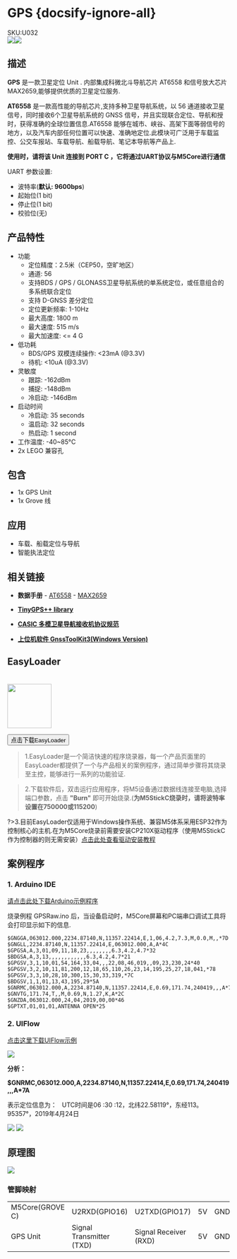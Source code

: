 # GPS {docsify-ignore-all}

<div class="badge badge-pill badge-primary product_sku_tag">SKU:U032</div>

<div class="product_pic"><img src="assets/img/product_pics/unit/unit_gps_01.png" ><img src="assets/img/product_pics/unit/unit_gps_02.png"></div>

## 描述

**GPS** 是一款卫星定位 Unit . 内部集成科微北斗导航芯片 AT6558 和信号放大芯片 MAX2659,能够提供优质的卫星定位服务.

**AT6558** 是一款高性能的导航芯片,支持多种卫星导航系统，以 56 通道接收卫星信号，同时接收6个卫星导航系统的 GNSS 信号，并且实现联合定位、导航和授时，获得准确的全球位置信息.AT6558 能够在城市、峡谷、高架下面等弱信号的地方，以及汽车内部任何位置可以快速、准确地定位.此模块可广泛用于车载监控、公交车报站、车载导航、船载导航、笔记本导航等产品上.

**使用时，请将该 Unit 连接到 PORT C ，它将通过UART协议与M5Core进行通信**

UART 参数设置:
- 波特率(**默认: 9600bps**)
- 起始位(1 bit)
- 停止位(1 bit)
- 校验位(无)

## 产品特性

- 功能
  - 定位精度：2.5米（CEP50，空旷地区）
  - 通道: 56
  - 支持BDS / GPS / GLONASS卫星导航系统的单系统定位，或任意组合的多系统联合定位
  - 支持 D-GNSS 差分定位
  - 定位更新频率: 1-10Hz
  - 最大高度: 1800 m
  - 最大速度: 515 m/s
  - 最大加速度: <= 4 G
- 低功耗
  - BDS/GPS 双模连续操作: <23mA (@3.3V)
  - 待机: <10uA (@3.3V)
- 灵敏度
  - 跟踪: -162dBm
  - 捕捉: -148dBm
  - 冷启动: -146dBm
- 启动时间
  - 冷启动: 35 seconds
  - 温启动: 32 seconds
  - 热启动: 1 second
- 工作温度: -40~85°C
- 2x LEGO 兼容孔

## 包含

- 1x GPS Unit
- 1x Grove 线

## 应用

- 车载、船载定位与导航
- 智能执法定位

## 相关链接

- **数据手册** - [AT6558](https://m5stack.oss-cn-shenzhen.aliyuncs.com/resource/docs/datasheet/unit/AT6558_en.pdf) - [MAX2659](https://m5stack.oss-cn-shenzhen.aliyuncs.com/resource/docs/datasheet/unit/MAX2659_en.pdf)

- **[TinyGPS++ library](http://arduiniana.org/libraries/tinygpsplus/)**

- **[CASIC 多模卫星导航接收机协议规范](https://m5stack.oss-cn-shenzhen.aliyuncs.com/resource/docs/datasheet/unit/Multimode_satellite_navigation_receiver_cn.pdf)**

- **[上位机软件 GnssToolKit3(Windows Version)](http://www.icofchina.com/d/file/xiazai/2018-05-23/2b29a8da746eec0ef1dcd9deae895298.zip)**

## EasyLoader

<img src="https://m5stack.oss-cn-shenzhen.aliyuncs.com/image/EasyLoader_logo.png" width="100px" style="margin-top:20px">

<a href="https://m5stack.oss-cn-shenzhen.aliyuncs.com/EasyLoader/Unit/EasyLoader_GPSRaw.exe"><button type="button" class="btn btn-primary">点击下载EasyLoader</button></a>

>1.EasyLoader是一个简洁快速的程序烧录器，每一个产品页面里的EasyLoader都提供了一个与产品相关的案例程序，通过简单步骤将其烧录至主控，能够进行一系列的功能验证.

>2.下载软件后，双击运行应用程序，将M5设备通过数据线连接至电脑,选择端口参数，点击 **"Burn"** 即可开始烧录.(**为M5StickC烧录时，请将波特率设置在750000或115200**)

?>3.目前EasyLoader仅适用于Windows操作系统、兼容M5体系采用ESP32作为控制核心的主机.在为M5Core烧录前需要安装CP210X驱动程序（使用M5StickC作为控制器的则无需安装）[点击此处查看驱动安装教程](zh_CN/related_documents/M5Burner#安装串口驱动)

## 案例程序

### 1. Arduino IDE

[请点击此处下载Arduino示例程序](https://github.com/m5stack/M5-ProductExampleCodes/tree/master/Unit/GPS/Arduino)

烧录例程 GPSRaw.ino 后，当设备启动时，M5Core屏幕和PC端串口调试工具将会打印显示如下的信息.

```
$GNGGA,063012.000,2234.87140,N,11357.22414,E,1,06,4.2,7.3,M,0.0,M,,*7D
$GNGLL,2234.87140,N,11357.22414,E,063012.000,A,A*4C
$GPGSA,A,3,01,09,11,18,23,,,,,,,,6.3,4.2,4.7*32
$BDGSA,A,3,13,,,,,,,,,,,,6.3,4.2,4.7*21
$GPGSV,3,1,10,01,54,164,33,04,,,22,08,46,019,,09,23,230,24*40
$GPGSV,3,2,10,11,81,200,12,18,65,110,26,23,14,195,25,27,18,041,*78
$GPGSV,3,3,10,28,10,300,15,30,33,319,*7C
$BDGSV,1,1,01,13,43,195,29*5A
$GNRMC,063012.000,A,2234.87140,N,11357.22414,E,0.69,171.74,240419,,,A*7A
$GNVTG,171.74,T,,M,0.69,N,1.27,K,A*2C
$GNZDA,063012.000,24,04,2019,00,00*46
$GPTXT,01,01,01,ANTENNA OPEN*25
```

### 2. UIFlow

[点击这里下载UIFlow示例](https://github.com/m5stack/M5-ProductExampleCodes/tree/master/Unit/GPS)

<img src="assets/img/product_pics/unit/gps/gps.png">

**分析：**

**$GNRMC,063012.000,A,2234.87140,N,11357.22414,E,0.69,171.74,240419,,,A*7A**

表示定位信息为：
  UTC时间是06 :30 :12，北纬22.58119°，东经113。95357°，2019年4月24日

<img src="assets/img/product_pics/unit/gps/unit_gps_06.png">

<img src="assets/img/product_pics/unit/gps/unit_gps_05.png">

## 原理图

<img src="assets/img/product_pics/unit/gps_sch.png">

### 管脚映射

<table>
 <tr><td>M5Core(GROVE C)</td><td>U2RXD(GPIO16)</td><td>U2TXD(GPIO17)</td><td>5V</td><td>GND</td></tr>
 <tr><td>GPS Unit</td><td>Signal Transmitter (TXD)</td><td>Signal Receiver (RXD)</td><td>5V</td><td>GND</td></tr>
</table>

<script>

   var purchase_link = 'https://m5stack.com/collections/m5-unit/products/mini-gps-bds-unit';

   anchor_search(purchase_link);
   scrollFunc();

</script>